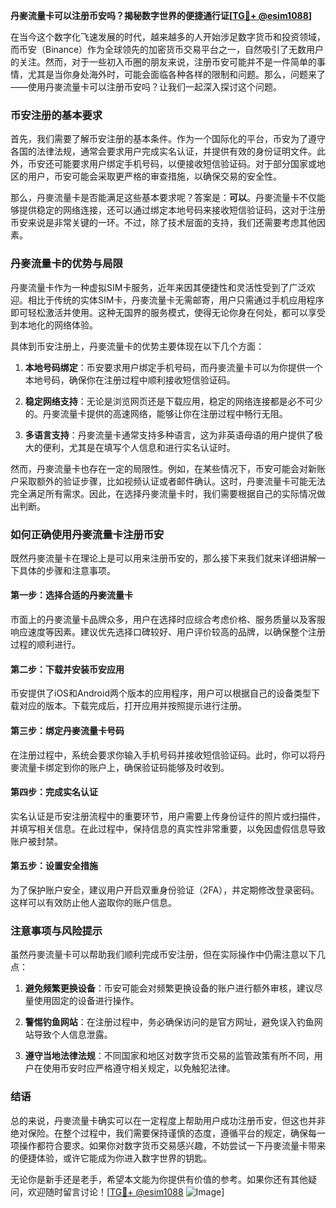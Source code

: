 **丹麥流量卡可以注册币安吗？揭秘数字世界的便捷通行证[[TG💪+ @esim1088](https://t.me/s/esim1088)]**

在当今这个数字化飞速发展的时代，越来越多的人开始涉足数字货币和投资领域，而币安（Binance）作为全球领先的加密货币交易平台之一，自然吸引了无数用户的关注。然而，对于一些初入币圈的朋友来说，注册币安可能并不是一件简单的事情，尤其是当你身处海外时，可能会面临各种各样的限制和问题。那么，问题来了——使用丹麥流量卡可以注册币安吗？让我们一起深入探讨这个问题。

### 币安注册的基本要求

首先，我们需要了解币安注册的基本条件。作为一个国际化的平台，币安为了遵守各国的法律法规，通常会要求用户完成实名认证，并提供有效的身份证明文件。此外，币安还可能要求用户绑定手机号码，以便接收短信验证码。对于部分国家或地区的用户，币安可能会采取更严格的审查措施，以确保交易的安全性。

那么，丹麥流量卡是否能满足这些基本要求呢？答案是：**可以**。丹麥流量卡不仅能够提供稳定的网络连接，还可以通过绑定本地号码来接收短信验证码，这对于注册币安来说是非常关键的一环。不过，除了技术层面的支持，我们还需要考虑其他因素。

### 丹麥流量卡的优势与局限

丹麥流量卡作为一种虚拟SIM卡服务，近年来因其便捷性和灵活性受到了广泛欢迎。相比于传统的实体SIM卡，丹麥流量卡无需邮寄，用户只需通过手机应用程序即可轻松激活并使用。这种无国界的服务模式，使得无论你身在何处，都可以享受到本地化的网络体验。

具体到币安注册上，丹麥流量卡的优势主要体现在以下几个方面：

1. **本地号码绑定**：币安要求用户绑定手机号码，而丹麥流量卡可以为你提供一个本地号码，确保你在注册过程中顺利接收短信验证码。
   
2. **稳定网络支持**：无论是浏览网页还是下载应用，稳定的网络连接都是必不可少的。丹麥流量卡提供的高速网络，能够让你在注册过程中畅行无阻。

3. **多语言支持**：丹麥流量卡通常支持多种语言，这为非英语母语的用户提供了极大的便利，尤其是在填写个人信息和进行实名认证时。

然而，丹麥流量卡也存在一定的局限性。例如，在某些情况下，币安可能会对新账户采取额外的验证步骤，比如视频认证或者邮件确认。这时，丹麥流量卡可能无法完全满足所有需求。因此，在选择丹麥流量卡时，我们需要根据自己的实际情况做出判断。

### 如何正确使用丹麥流量卡注册币安

既然丹麥流量卡在理论上是可以用来注册币安的，那么接下来我们就来详细讲解一下具体的步骤和注意事项。

#### 第一步：选择合适的丹麥流量卡

市面上的丹麥流量卡品牌众多，用户在选择时应综合考虑价格、服务质量以及客服响应速度等因素。建议优先选择口碑较好、用户评价较高的品牌，以确保整个注册过程的顺利进行。

#### 第二步：下载并安装币安应用

币安提供了iOS和Android两个版本的应用程序，用户可以根据自己的设备类型下载对应的版本。下载完成后，打开应用并按照提示进行注册。

#### 第三步：绑定丹麥流量卡号码

在注册过程中，系统会要求你输入手机号码并接收短信验证码。此时，你可以将丹麥流量卡绑定到你的账户上，确保验证码能够及时收到。

#### 第四步：完成实名认证

实名认证是币安注册流程中的重要环节，用户需要上传身份证件的照片或扫描件，并填写相关信息。在此过程中，保持信息的真实性非常重要，以免因虚假信息导致账户被封禁。

#### 第五步：设置安全措施

为了保护账户安全，建议用户开启双重身份验证（2FA），并定期修改登录密码。这样可以有效防止他人盗取你的账户信息。

### 注意事项与风险提示

虽然丹麥流量卡可以帮助我们顺利完成币安注册，但在实际操作中仍需注意以下几点：

1. **避免频繁更换设备**：币安可能会对频繁更换设备的账户进行额外审核，建议尽量使用固定的设备进行操作。

2. **警惕钓鱼网站**：在注册过程中，务必确保访问的是官方网址，避免误入钓鱼网站导致个人信息泄露。

3. **遵守当地法律法规**：不同国家和地区对数字货币交易的监管政策有所不同，用户在使用币安时应严格遵守相关规定，以免触犯法律。

### 结语

总的来说，丹麥流量卡确实可以在一定程度上帮助用户成功注册币安，但这也并非绝对保险。在整个过程中，我们需要保持谨慎的态度，遵循平台的规定，确保每一项操作都符合要求。如果你对数字货币交易感兴趣，不妨尝试一下丹麥流量卡带来的便捷体验，或许它能成为你进入数字世界的钥匙。

无论你是新手还是老手，希望本文能为你提供有价值的参考。如果你还有其他疑问，欢迎随时留言讨论！[[TG💪+ @esim1088](https://t.me/s/esim1088) ![Image](https://i.postimg.cc/4NQfJmqS/Snipaste-2025-05-13-00-14-12.png)]